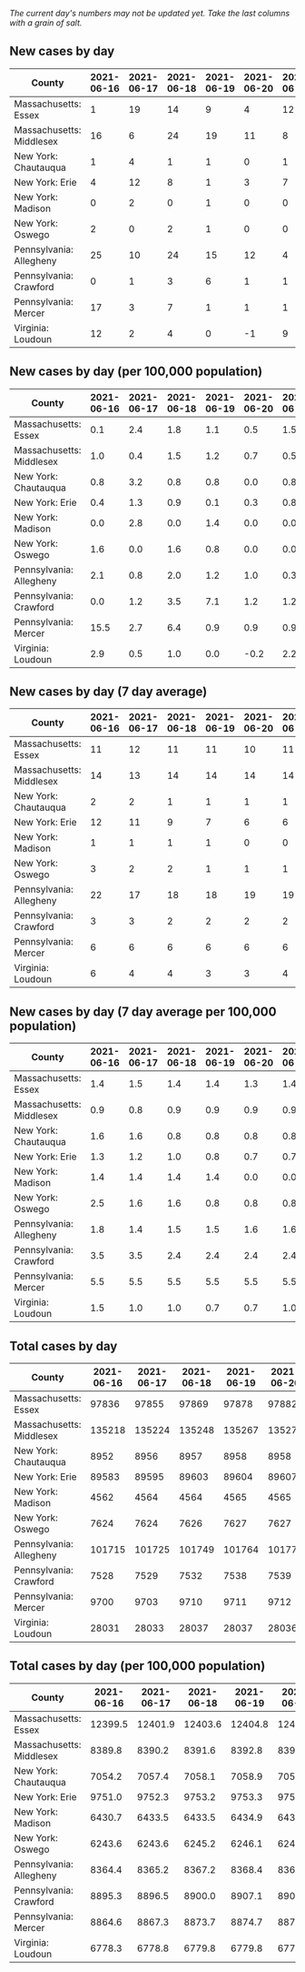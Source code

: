 _The current day's numbers may not be updated yet. Take the last columns with a grain of salt._
## New cases by day

| County | 2021-06-16 | 2021-06-17 | 2021-06-18 | 2021-06-19 | 2021-06-20 | 2021-06-21 | 2021-06-22 |
| --- | --- | --- | --- | --- | --- | --- | --- |
| Massachusetts: Essex | 1 | 19 | 14 | 9 | 4 | 12 | 2 |
| Massachusetts: Middlesex | 16 | 6 | 24 | 19 | 11 | 8 | 8 |
| New York: Chautauqua | 1 | 4 | 1 | 1 | 0 | 1 | 0 |
| New York: Erie | 4 | 12 | 8 | 1 | 3 | 7 | 3 |
| New York: Madison | 0 | 2 | 0 | 1 | 0 | 0 | 1 |
| New York: Oswego | 2 | 0 | 2 | 1 | 0 | 0 | 5 |
| Pennsylvania: Allegheny | 25 | 10 | 24 | 15 | 12 | 4 | 15 |
| Pennsylvania: Crawford | 0 | 1 | 3 | 6 | 1 | 1 | 2 |
| Pennsylvania: Mercer | 17 | 3 | 7 | 1 | 1 | 1 | 0 |
| Virginia: Loudoun | 12 | 2 | 4 | 0 | -1 | 9 | 6 |

## New cases by day (per 100,000 population)

| County | 2021-06-16 | 2021-06-17 | 2021-06-18 | 2021-06-19 | 2021-06-20 | 2021-06-21 | 2021-06-22 |
| --- | --- | --- | --- | --- | --- | --- | --- |
| Massachusetts: Essex | 0.1 | 2.4 | 1.8 | 1.1 | 0.5 | 1.5 | 0.3 |
| Massachusetts: Middlesex | 1.0 | 0.4 | 1.5 | 1.2 | 0.7 | 0.5 | 0.5 |
| New York: Chautauqua | 0.8 | 3.2 | 0.8 | 0.8 | 0.0 | 0.8 | 0.0 |
| New York: Erie | 0.4 | 1.3 | 0.9 | 0.1 | 0.3 | 0.8 | 0.3 |
| New York: Madison | 0.0 | 2.8 | 0.0 | 1.4 | 0.0 | 0.0 | 1.4 |
| New York: Oswego | 1.6 | 0.0 | 1.6 | 0.8 | 0.0 | 0.0 | 4.1 |
| Pennsylvania: Allegheny | 2.1 | 0.8 | 2.0 | 1.2 | 1.0 | 0.3 | 1.2 |
| Pennsylvania: Crawford | 0.0 | 1.2 | 3.5 | 7.1 | 1.2 | 1.2 | 2.4 |
| Pennsylvania: Mercer | 15.5 | 2.7 | 6.4 | 0.9 | 0.9 | 0.9 | 0.0 |
| Virginia: Loudoun | 2.9 | 0.5 | 1.0 | 0.0 | -0.2 | 2.2 | 1.5 |

## New cases by day (7 day average)

| County | 2021-06-16 | 2021-06-17 | 2021-06-18 | 2021-06-19 | 2021-06-20 | 2021-06-21 | 2021-06-22 |
| --- | --- | --- | --- | --- | --- | --- | --- |
| Massachusetts: Essex | 11 | 12 | 11 | 11 | 10 | 11 | 9 |
| Massachusetts: Middlesex | 14 | 13 | 14 | 14 | 14 | 14 | 13 |
| New York: Chautauqua | 2 | 2 | 1 | 1 | 1 | 1 | 1 |
| New York: Erie | 12 | 11 | 9 | 7 | 6 | 6 | 5 |
| New York: Madison | 1 | 1 | 1 | 1 | 0 | 0 | 1 |
| New York: Oswego | 3 | 2 | 2 | 1 | 1 | 1 | 1 |
| Pennsylvania: Allegheny | 22 | 17 | 18 | 18 | 19 | 19 | 15 |
| Pennsylvania: Crawford | 3 | 3 | 2 | 2 | 2 | 2 | 2 |
| Pennsylvania: Mercer | 6 | 6 | 6 | 6 | 6 | 6 | 4 |
| Virginia: Loudoun | 6 | 4 | 4 | 3 | 3 | 4 | 5 |

## New cases by day (7 day average per 100,000 population)

| County | 2021-06-16 | 2021-06-17 | 2021-06-18 | 2021-06-19 | 2021-06-20 | 2021-06-21 | 2021-06-22 |
| --- | --- | --- | --- | --- | --- | --- | --- |
| Massachusetts: Essex | 1.4 | 1.5 | 1.4 | 1.4 | 1.3 | 1.4 | 1.1 |
| Massachusetts: Middlesex | 0.9 | 0.8 | 0.9 | 0.9 | 0.9 | 0.9 | 0.8 |
| New York: Chautauqua | 1.6 | 1.6 | 0.8 | 0.8 | 0.8 | 0.8 | 0.8 |
| New York: Erie | 1.3 | 1.2 | 1.0 | 0.8 | 0.7 | 0.7 | 0.5 |
| New York: Madison | 1.4 | 1.4 | 1.4 | 1.4 | 0.0 | 0.0 | 1.4 |
| New York: Oswego | 2.5 | 1.6 | 1.6 | 0.8 | 0.8 | 0.8 | 0.8 |
| Pennsylvania: Allegheny | 1.8 | 1.4 | 1.5 | 1.5 | 1.6 | 1.6 | 1.2 |
| Pennsylvania: Crawford | 3.5 | 3.5 | 2.4 | 2.4 | 2.4 | 2.4 | 2.4 |
| Pennsylvania: Mercer | 5.5 | 5.5 | 5.5 | 5.5 | 5.5 | 5.5 | 3.7 |
| Virginia: Loudoun | 1.5 | 1.0 | 1.0 | 0.7 | 0.7 | 1.0 | 1.2 |

## Total cases by day

| County | 2021-06-16 | 2021-06-17 | 2021-06-18 | 2021-06-19 | 2021-06-20 | 2021-06-21 | 2021-06-22 |
| --- | --- | --- | --- | --- | --- | --- | --- |
| Massachusetts: Essex | 97836 | 97855 | 97869 | 97878 | 97882 | 97894 | 97896 |
| Massachusetts: Middlesex | 135218 | 135224 | 135248 | 135267 | 135278 | 135286 | 135294 |
| New York: Chautauqua | 8952 | 8956 | 8957 | 8958 | 8958 | 8959 | 8959 |
| New York: Erie | 89583 | 89595 | 89603 | 89604 | 89607 | 89614 | 89617 |
| New York: Madison | 4562 | 4564 | 4564 | 4565 | 4565 | 4565 | 4566 |
| New York: Oswego | 7624 | 7624 | 7626 | 7627 | 7627 | 7627 | 7632 |
| Pennsylvania: Allegheny | 101715 | 101725 | 101749 | 101764 | 101776 | 101780 | 101795 |
| Pennsylvania: Crawford | 7528 | 7529 | 7532 | 7538 | 7539 | 7540 | 7542 |
| Pennsylvania: Mercer | 9700 | 9703 | 9710 | 9711 | 9712 | 9713 | 9713 |
| Virginia: Loudoun | 28031 | 28033 | 28037 | 28037 | 28036 | 28045 | 28051 |

## Total cases by day (per 100,000 population)

| County | 2021-06-16 | 2021-06-17 | 2021-06-18 | 2021-06-19 | 2021-06-20 | 2021-06-21 | 2021-06-22 |
| --- | --- | --- | --- | --- | --- | --- | --- |
| Massachusetts: Essex | 12399.5 | 12401.9 | 12403.6 | 12404.8 | 12405.3 | 12406.8 | 12407.1 |
| Massachusetts: Middlesex | 8389.8 | 8390.2 | 8391.6 | 8392.8 | 8393.5 | 8394.0 | 8394.5 |
| New York: Chautauqua | 7054.2 | 7057.4 | 7058.1 | 7058.9 | 7058.9 | 7059.7 | 7059.7 |
| New York: Erie | 9751.0 | 9752.3 | 9753.2 | 9753.3 | 9753.7 | 9754.4 | 9754.7 |
| New York: Madison | 6430.7 | 6433.5 | 6433.5 | 6434.9 | 6434.9 | 6434.9 | 6436.3 |
| New York: Oswego | 6243.6 | 6243.6 | 6245.2 | 6246.1 | 6246.1 | 6246.1 | 6250.2 |
| Pennsylvania: Allegheny | 8364.4 | 8365.2 | 8367.2 | 8368.4 | 8369.4 | 8369.8 | 8371.0 |
| Pennsylvania: Crawford | 8895.3 | 8896.5 | 8900.0 | 8907.1 | 8908.3 | 8909.5 | 8911.8 |
| Pennsylvania: Mercer | 8864.6 | 8867.3 | 8873.7 | 8874.7 | 8875.6 | 8876.5 | 8876.5 |
| Virginia: Loudoun | 6778.3 | 6778.8 | 6779.8 | 6779.8 | 6779.5 | 6781.7 | 6783.2 |
